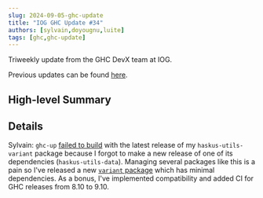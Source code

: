 ```yaml
---
slug: 2024-09-05-ghc-update
title: "IOG GHC Update #34"
authors: [sylvain,doyougnu,luite]
tags: [ghc,ghc-update]
---
```


Triweekly update from the GHC DevX team at IOG.

<!-- truncate -->

Previous updates can be found [here](https://engineering.iog.io/tags/ghc-update).

## High-level Summary


## Details

Sylvain: `ghc-up` [failed to build](https://github.com/haskus/packages/issues/62) with the latest release of my `haskus-utils-variant` package because I forgot to make a new release of one of its dependencies (`haskus-utils-data`). Managing several packages like this is a pain so I've released a new [`variant` package](https://hackage.haskell.org/package/variant) which has minimal dependencies. As a bonus, I've implemented compatibility and added CI for GHC releases from 8.10 to 9.10.
